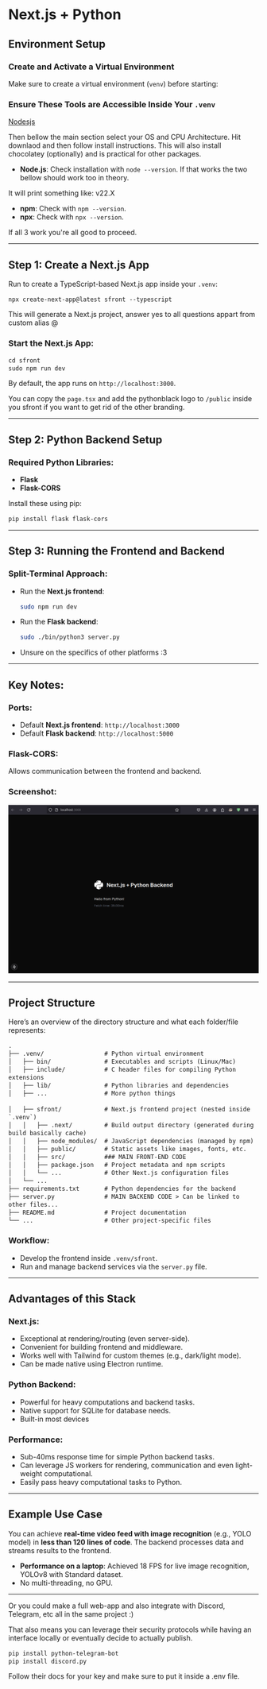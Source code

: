 # Next.js + Python

## Environment Setup

### Create and Activate a Virtual Environment
Make sure to create a virtual environment (`venv`) before starting:

### Ensure These Tools are Accessible Inside Your `.venv`
[Nodesjs](https://nodejs.org/en/download)

Then bellow the main section select your OS and CPU Architecture. 
Hit downlaod and then follow install instructions. 
This will also install chocolatey (optionally) and is practical for other packages. 

- **Node.js**: Check installation with `node --version`. If that works the two bellow should work too in theory.

It will print something like: v22.X

- **npm**: Check with `npm --version`.
- **npx**: Check with `npx --version`.

If all 3 work you're all good to proceed.

---

## Step 1: Create a Next.js App

Run to create a TypeScript-based Next.js app inside your `.venv`:

```
npx create-next-app@latest sfront --typescript
```

This will generate a Next.js project, answer yes to all questions appart from custom alias @ 

### Start the Next.js App:
```
cd sfront
sudo npm run dev 
```
By default, the app runs on `http://localhost:3000`.

You can copy the ``` page.tsx ``` and add the pythonblack logo to ```/public``` inside you sfront if you want to get rid of the other branding.

---


## Step 2: Python Backend Setup

### Required Python Libraries:
- **Flask**
- **Flask-CORS**

Install these using pip:

```bash
pip install flask flask-cors
```

---

## Step 3: Running the Frontend and Backend

### Split-Terminal Approach:
- Run the **Next.js frontend**:
  ```bash
  sudo npm run dev
  ```
- Run the **Flask backend**:
  ```bash
  sudo ./bin/python3 server.py
  ```
- Unsure on the specifics of other platforms :3

---

## Key Notes:

### Ports:
- Default **Next.js frontend**: `http://localhost:3000`
- Default **Flask backend**: `http://localhost:5000`

### Flask-CORS:
Allows communication between the frontend and backend.

### Screenshot:

![Example Output](./Screenshot.png)


---

## Project Structure

Here’s an overview of the directory structure and what each folder/file represents:

```
.
├── .venv/                 # Python virtual environment
│   ├── bin/               # Executables and scripts (Linux/Mac)
│   ├── include/           # C header files for compiling Python extensions
│   ├── lib/               # Python libraries and dependencies
│   ├── ...                # More python things

│   ├── sfront/            # Next.js frontend project (nested inside `.venv`)
│   │   ├── .next/         # Build output directory (generated during build basically cache)
│   │   ├── node_modules/  # JavaScript dependencies (managed by npm)
│   │   ├── public/        # Static assets like images, fonts, etc.
│   │   ├── src/           ### MAIN FRONT-END CODE
│   │   ├── package.json   # Project metadata and npm scripts
│   │   └── ...            # Other Next.js configuration files
│   └── ...                
├── requirements.txt       # Python dependencies for the backend
├── server.py              # MAIN BACKEND CODE > Can be linked to other files...
├── README.md              # Project documentation
└── ...                    # Other project-specific files
```

### Workflow:
- Develop the frontend inside `.venv/sfront`.
- Run and manage backend services via the `server.py` file.

---

## Advantages of this Stack

### Next.js:
- Exceptional at rendering/routing (even server-side).
- Convenient for building frontend and middleware.
- Works well with Tailwind for custom themes (e.g., dark/light mode).
- Can be made native using Electron runtime.

### Python Backend:
- Powerful for heavy computations and backend tasks.
- Native support for SQLite for database needs.
- Built-in most devices

### Performance:
- Sub-40ms response time for simple Python backend tasks.
- Can leverage JS workers for rendering, communication and even light-weight computational. 
- Easily pass heavy computational tasks to Python.

---

## Example Use Case

You can achieve **real-time video feed with image recognition** (e.g., YOLO model) in **less than 120 lines of code**. The backend processes data and streams results to the frontend.

- **Performance on a laptop**: Achieved 18 FPS for live image recognition, YOLOv8 with Standard dataset.
- No multi-threading, no GPU. 

----

Or you could make a full web-app and also integrate with Discord, Telegram, etc all in the same project :)

That also means you can leverage their security protocols while having an interface locally or eventually decide to actually publish. 

``` 
pip install python-telegram-bot
pip install discord.py
``` 
Follow their docs for your key and make sure to put it inside a .env file. 





